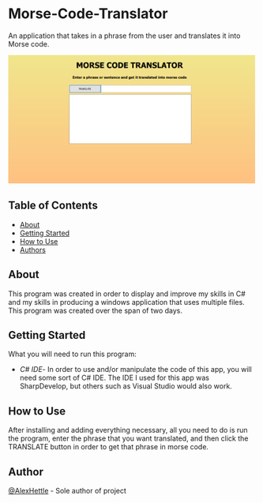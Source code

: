 # Morse-Code-Translator
<p> An application that takes in a phrase from the user and translates it into Morse code.
    <br> 
</p>
<img src="Pictures/Screenshot.PNG" width=500>

## Table of Contents
- [About](#about)
- [Getting Started](#getting_started)
- [How to Use](#usage)
- [Authors](#authors)
## About <a name = "about"></a>
This program was created in order to display and improve my skills in C# and my skills in producing a windows application that uses multiple files. This program was created over the span of two days.

## Getting Started <a name = "getting_started"></a>
What you will need to run this program:<br>
- <em>C# IDE</em>- In order to use and/or manipulate the code of this app, you will need some sort of C# IDE. The IDE I used for this app was SharpDevelop, but others such as Visual Studio would also work.
## How to Use <a name="usage"></a>
After installing and adding everything necessary, all you need to do is run the program, enter the phrase that you want translated, and then click the TRANSLATE button in order to get that phrase in morse code.
## Author <a name = "authors"></a>
[@AlexHettle](https://github.com/AlexHettle) - Sole author of project
